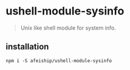 # ushell-module-sysinfo
> Unix like shell module for system info.

## installation
```shell
npm i -S afeiship/ushell-module-sysinfo
```
